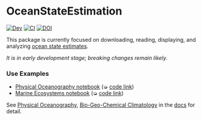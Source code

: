 # OceanStateEstimation

[![Dev](https://img.shields.io/badge/docs-dev-blue.svg)](https://gaelforget.github.io/OceanStateEstimation.jl/dev)
[![CI](https://github.com/gaelforget/OceanStateEstimation.jl/actions/workflows/ci.yml/badge.svg)](https://github.com/gaelforget/OceanStateEstimation.jl/actions/workflows/ci.yml)
[![DOI](https://zenodo.org/badge/260376633.svg)](https://zenodo.org/badge/latestdoi/260376633)

This package is currently focused on downloading, reading, displaying, and analyzing [ocean state estimates](http://dx.doi.org/10.5194/gmd-8-3071-2015). 

_It is in early development stage; breaking changes remain likely._

### Use Examples

- [Physical Oceanography notebook](https://gaelforget.github.io/OceanStateEstimation.jl/dev/examples/ECCO_standard_plots.html) (➭ [code link](https://raw.githubusercontent.com/gaelforget/OceanStateEstimation.jl/master/examples/ECCO/ECCO_standard_plots.jl))
- [Marine Ecosystems notebook](https://gaelforget.github.io/OceanStateEstimation.jl/dev/examples/CBIOMES_climatology_plot.html) (➭ [code link](https://raw.githubusercontent.com/gaelforget/OceanStateEstimation.jl/master/examples/CBIOMES/CBIOMES_climatology_plot.jl))

See [Physical Oceanography](https://gaelforget.github.io/OceanStateEstimation.jl/dev/examples/#Physical-Oceanography), [Bio-Geo-Chemical Climatology](https://gaelforget.github.io/OceanStateEstimation.jl/dev/examples/#Bio-Geo-Chemical-Climatology) in the [docs](https://gaelforget.github.io/OceanStateEstimation.jl/dev) for detail.

